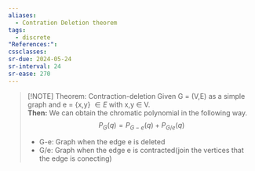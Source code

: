 ```yaml
---
aliases:
  - Contration Deletion theorem
tags:
  - discrete
"References:": 
cssclasses: 
sr-due: 2024-05-24
sr-interval: 24
sr-ease: 270
---
```


> [!NOTE] Theorem: Contraction-deletion 
> Given G = (V,E) as a simple graph and e = {x,y} $\in E$ with x,y $\in$ V.  
> **Then:** We can obtain the chromatic polynomial in the following way. 
> $$
> P_G(q)=P_{G-e}(q) + P_{G/e}(q)
> $$
> + G-e: Graph when the edge e is deleted
> + G/e: Graph when the edge e is contracted(join the vertices that the edge is conecting)

